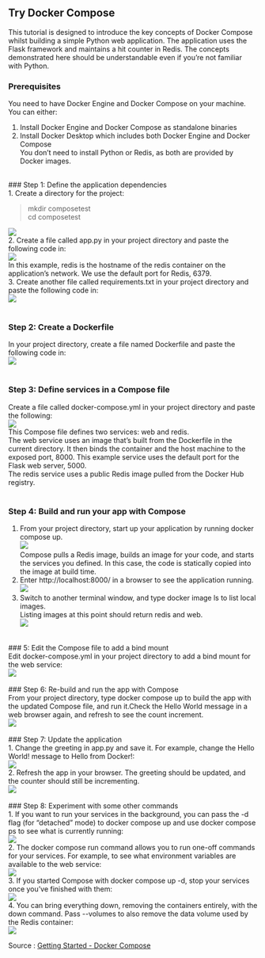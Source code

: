 ## Try Docker Compose</br>
This tutorial is designed to introduce the key concepts of Docker Compose whilst building a simple Python web application. The application uses the Flask framework and maintains a hit counter in Redis. The concepts demonstrated here should be understandable even if you’re not familiar with Python.</br>

### Prerequisites</br>
You need to have Docker Engine and Docker Compose on your machine. You can either:</br>
1. Install Docker Engine and Docker Compose as standalone binaries</br>
2. Install Docker Desktop which includes both Docker Engine and Docker Compose</br>
You don’t need to install Python or Redis, as both are provided by Docker images.</br>
</br>
### Step 1: Define the application dependencies</br>
1. Create a directory for the project:</br>
<blockquote> mkdir composetest</br>
cd composetest</blockquote>
<img src="https://github.com/tritutur/tekn-cloud-computing/blob/main/minggu-08/image/latihan-01.PNG"/></br>
2. Create a file called app.py in your project directory and paste the following code in:</br>
<img src="https://github.com/tritutur/tekn-cloud-computing/blob/main/minggu-08/image/latihan-02.PNG"/></br>
In this example, redis is the hostname of the redis container on the application’s network. We use the default port for Redis, 6379.</br>
3. Create another file called requirements.txt in your project directory and paste the following code in:</br>
<img src="https://github.com/tritutur/tekn-cloud-computing/blob/main/minggu-08/image/latihan-03.PNG"/></br>
</br>

### Step 2: Create a Dockerfile</br>
In your project directory, create a file named Dockerfile and paste the following code in:</br>
<img src="https://github.com/tritutur/tekn-cloud-computing/blob/main/minggu-08/image/latihan-04.PNG"/></br>
</br>
### Step 3: Define services in a Compose file</br>
Create a file called docker-compose.yml in your project directory and paste the following:</br>
<img src="https://github.com/tritutur/tekn-cloud-computing/blob/main/minggu-08/image/latihan-05.PNG"/></br>
This Compose file defines two services: web and redis.</br>
The web service uses an image that’s built from the Dockerfile in the current directory. It then binds the container and the host machine to the exposed port, 8000. This example service uses the default port for the Flask web server, 5000.</br>
The redis service uses a public Redis image pulled from the Docker Hub registry.</br>
</br>
### Step 4: Build and run your app with Compose</br>
1. From your project directory, start up your application by running docker compose up.</br>
<img src="https://github.com/tritutur/tekn-cloud-computing/blob/main/minggu-08/image/latihan-06.PNG"/></br>
Compose pulls a Redis image, builds an image for your code, and starts the services you defined. In this case, the code is statically copied into the image at build time.</br>
2. Enter http://localhost:8000/ in a browser to see the application running.</br>
<img src="https://github.com/tritutur/tekn-cloud-computing/blob/main/minggu-08/image/latihan-07.PNG"/></br>
3. Switch to another terminal window, and type docker image ls to list local images.</br>
Listing images at this point should return redis and web.</br>
<img src="https://github.com/tritutur/tekn-cloud-computing/blob/main/minggu-08/image/latihan-08.PNG"/></br>
</br>
### 5: Edit the Compose file to add a bind mount</br>
Edit docker-compose.yml in your project directory to add a bind mount for the web service:</br>
<img src="https://github.com/tritutur/tekn-cloud-computing/blob/main/minggu-08/image/latihan-09.PNG"/></br>
</br>
### Step 6: Re-build and run the app with Compose</br>
From your project directory, type docker compose up to build the app with the updated Compose file, and run it.Check the Hello World message in a web browser again, and refresh to see the count increment.</br>
<img src="https://github.com/tritutur/tekn-cloud-computing/blob/main/minggu-08/image/latihan-10.PNG"/></br>
</br>
### Step 7: Update the application</br>
1. Change the greeting in app.py and save it. For example, change the Hello World! message to Hello from Docker!:</br>
<img src="https://github.com/tritutur/tekn-cloud-computing/blob/main/minggu-08/image/latihan-11.PNG"/></br>
2. Refresh the app in your browser. The greeting should be updated, and the counter should still be incrementing.</br>
<img src="https://github.com/tritutur/tekn-cloud-computing/blob/main/minggu-08/image/latihan-12.PNG"/></br>
</br>
### Step 8: Experiment with some other commands</br>
1. If you want to run your services in the background, you can pass the -d flag (for “detached” mode) to docker compose up and use docker compose ps to see what is currently running:</br>
<img src="https://github.com/tritutur/tekn-cloud-computing/blob/main/minggu-08/image/latihan-13.PNG"/></br>
2. The docker compose run command allows you to run one-off commands for your services. For example, to see what environment variables are available to the web service:</br>
<img src="https://github.com/tritutur/tekn-cloud-computing/blob/main/minggu-08/image/latihan-14.PNG"/></br>
3. If you started Compose with docker compose up -d, stop your services once you’ve finished with them:</br>
<img src="https://github.com/tritutur/tekn-cloud-computing/blob/main/minggu-08/image/latihan-15.PNG"/></br>
4. You can bring everything down, removing the containers entirely, with the down command. Pass --volumes to also remove the data volume used by the Redis container:</br>
<img src="https://github.com/tritutur/tekn-cloud-computing/blob/main/minggu-08/image/latihan-16.PNG"/></br>

Source : [Getting Started - Docker Compose](https://docs.docker.com/compose/gettingstarted/)